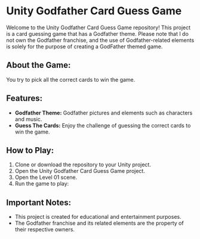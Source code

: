 # Unity Godfather Card Guess Game

Welcome to the Unity Godfather Card Guess Game repository! This project is a card guessing game that has a Godfather theme. Please note that I do not own the Godfather franchise, and the use of Godfather-related elements is solely for the purpose of creating a GodFather themed game.

## About the Game:

You try to pick all the correct cards to win the game.

## Features:

- **Godfather Theme:** Godfather pictures and elements such as characters and music.
- **Guess The Cards:** Enjoy the challenge of guessing the correct cards to win the game.

## How to Play:

1. Clone or download the repository to your Unity project.
2. Open the Unity Godfather Card Guess Game project.
3. Open the Level 01 scene.
4. Run the game to play:

## Important Notes:

- This project is created for educational and entertainment purposes.
- The Godfather franchise and its related elements are the property of their respective owners.
